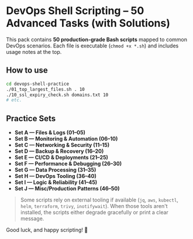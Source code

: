 # DevOps Shell Scripting – 50 Advanced Tasks (with Solutions)

This pack contains **50 production-grade Bash scripts** mapped to common DevOps scenarios.
Each file is executable (`chmod +x *.sh`) and includes usage notes at the top.

## How to use
```bash
cd devops-shell-practice
./01_top_largest_files.sh . 10
./10_ssl_expiry_check.sh domains.txt 10
# etc.
```

## Practice Sets
- **Set A — Files & Logs (01–05)**
- **Set B — Monitoring & Automation (06–10)**
- **Set C — Networking & Security (11–15)**
- **Set D — Backup & Recovery (16–20)**
- **Set E — CI/CD & Deployments (21–25)**
- **Set F — Performance & Debugging (26–30)**
- **Set G — Data Processing (31–35)**
- **Set H — DevOps Tooling (36–40)**
- **Set I — Logic & Reliability (41–45)**
- **Set J — Misc/Production Patterns (46–50)**

> Some scripts rely on external tooling if available (`jq`, `aws`, `kubectl`, `helm`, `terraform`, `trivy`, `inotifywait`). When those tools aren't installed, the scripts either degrade gracefully or print a clear message.

Good luck, and happy scripting! 🔧
